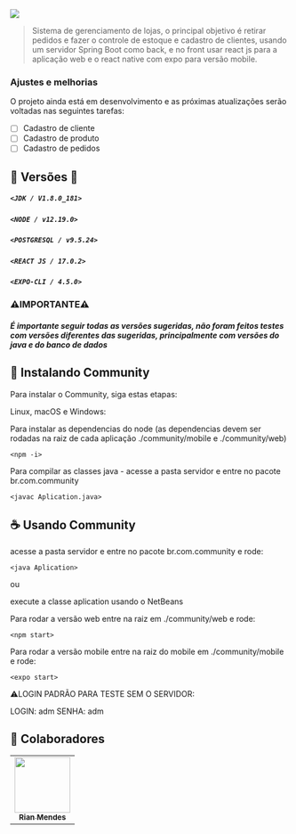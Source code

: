 <img src="https://drive.google.com/file/d/1D3fMNjFxYRKs9BMwmgypPAPeEC4ZIVmT/preview" >

> Sistema de gerenciamento de lojas, o principal objetivo é retirar pedidos e fazer o controle de estoque e cadastro de clientes, usando um servidor Spring Boot como back, e no front usar react js para a aplicação web e o react native com expo para versão mobile.

### Ajustes e melhorias

O projeto ainda está em desenvolvimento e as próximas atualizações serão voltadas nas seguintes tarefas:

- [ ] Cadastro de cliente
- [ ] Cadastro de produto
- [ ] Cadastro de pedidos

## 🚂 Versões 🚂

##### `<JDK / V1.8.0_181>`
##### `<NODE / v12.19.0>`
##### `<POSTGRESQL / v9.5.24>`
##### `<REACT JS / 17.0.2>`
##### `<EXPO-CLI / 4.5.0>`

### ⚠️IMPORTANTE⚠️
##### É importante seguir todas as versões sugeridas, não foram feitos testes com versões diferentes das sugeridas, principalmente com versões do java e do banco de dados
               
## 🚀 Instalando Community

Para instalar o Community, siga estas etapas:

Linux, macOS e Windows:

Para instalar as dependencias do node (as dependencias devem ser rodadas na raiz de cada aplicação ./community/mobile e ./community/web)
```
<npm -i>
```

Para compilar as classes java - 
     acesse a pasta servidor e entre no pacote br.com.community
```
<javac Aplication.java>
```

## ☕ Usando Community

acesse a pasta servidor e entre no pacote br.com.community e rode:
```
<java Aplication>
```
ou

execute a classe aplication usando o NetBeans

Para rodar a versão web entre na raiz em ./community/web e rode:
```
<npm start>
```

Para rodar a versão mobile entre na raiz do mobile em ./community/mobile e rode:
```
<expo start>
```
⚠️LOGIN PADRÃO PARA TESTE SEM O SERVIDOR: 

LOGIN: adm
SENHA: adm

## 🤝 Colaboradores

<table>
  <tr>
    <td align="center">
      <a href="#">
        <img src="https://scontent.fbfh8-1.fna.fbcdn.net/v/t1.6435-9/163733251_3719615351492548_9096644471071043996_n.jpg?_nc_cat=102&ccb=1-3&_nc_sid=09cbfe&_nc_eui2=AeHQ4sIfjHQstOk2O6R9-ecOa5AMXk-lNF9rkAxeT6U0X9dnCNL19sL_eG3F4yZ8lhR6nIWDPkQ1spmOFCs-oFbV&_nc_ohc=pY1QZWONhdEAX_0omF8&_nc_ht=scontent.fbfh8-1.fna&oh=0b636272fdf00184b50f88627f876b9d&oe=60F318B9" width="100px;"/><br>
        <sub>
          <b>Rian Mendes</b>
        </sub>
      </a>
    </td>
  </tr>
</table>
